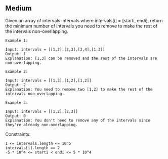 Medium
---
Given an array of intervals intervals where intervals[i] = [starti, endi], return the minimum number of intervals you need to remove to make the rest of the intervals non-overlapping.

```
Example 1:

Input: intervals = [[1,2],[2,3],[3,4],[1,3]]
Output: 1
Explanation: [1,3] can be removed and the rest of the intervals are non-overlapping.

Example 2:

Input: intervals = [[1,2],[1,2],[1,2]]
Output: 2
Explanation: You need to remove two [1,2] to make the rest of the intervals non-overlapping.

Example 3:

Input: intervals = [[1,2],[2,3]]
Output: 0
Explanation: You don't need to remove any of the intervals since they're already non-overlapping.
``` 

Constraints:
```
1 <= intervals.length <= 10^5
intervals[i].length == 2
-5 * 10^4 <= starti < endi <= 5 * 10^4
```
